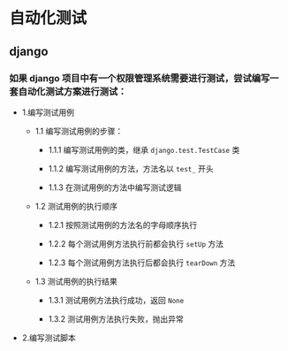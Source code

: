 # 自动化测试

## django

### 如果 django 项目中有一个权限管理系统需要进行测试，尝试编写一套自动化测试方案进行测试：

+ 1.编写测试用例

    + 1.1 编写测试用例的步骤：

        + 1.1.1 编写测试用例的类，继承 `django.test.TestCase` 类

        + 1.1.2 编写测试用例的方法，方法名以 `test_` 开头

        + 1.1.3 在测试用例的方法中编写测试逻辑
    
    + 1.2 测试用例的执行顺序

        + 1.2.1 按照测试用例的方法名的字母顺序执行

        + 1.2.2 每个测试用例方法执行前都会执行 `setUp` 方法

        + 1.2.3 每个测试用例方法执行后都会执行 `tearDown` 方法

    + 1.3 测试用例的执行结果

        + 1.3.1 测试用例方法执行成功，返回 `None`

        + 1.3.2 测试用例方法执行失败，抛出异常
    

+ 2.编写测试脚本